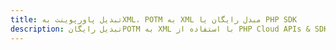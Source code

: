 ---title: تبدیل پاورپوینت بهXML، POTM به XML مبدل رایگان یا PHP SDKdescription: تبدیل رایگانPOTM به XML با استفاده از PHP Cloud APIs & SDK. همچنین اسناد Microsoft PowerPoint را در Cloud ایجاد، ویرایش و رندر کنید.---